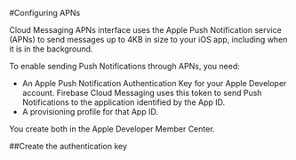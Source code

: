 
#Configuring APNs

Cloud Messaging APNs interface uses the Apple Push Notification service (APNs) to send messages up to 4KB in size to your iOS app, including when it is in the background.

To enable sending Push Notifications through APNs, you need:

- An Apple Push Notification Authentication Key for your Apple Developer account. Firebase Cloud Messaging uses this token to send Push Notifications to the application identified by the App ID.
- A provisioning profile for that App ID.

You create both in the Apple Developer Member Center.

##Create the authentication key